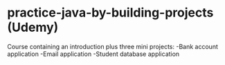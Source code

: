 # practice-java-by-building-projects (Udemy)

Course containing an introduction plus three mini projects:
-Bank account application 
-Email application
-Student database application
